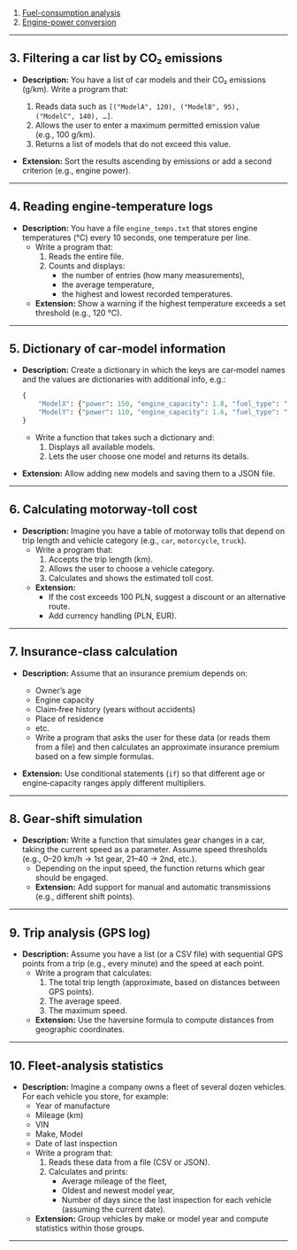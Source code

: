 
1. [Fuel-consumption analysis](./Fuel%20Consumption%20Analysis/README.md)
2. [Engine-power conversion](Atlas/Engineering/Machine%20Learning/Level%200%20-%20Python%20basics/Basic%20Python%20Programs/Engine‑power%20conversion/README.md)

---

## 3. Filtering a car list by CO₂ emissions

- **Description:** You have a list of car models and their CO₂ emissions (g/km). Write a program that:

  1. Reads data such as `[("ModelA", 120), ("ModelB", 95), ("ModelC", 140), …]`.
  2. Allows the user to enter a maximum permitted emission value (e.g., 100 g/km).
  3. Returns a list of models that do not exceed this value.

- **Extension:** Sort the results ascending by emissions or add a second criterion (e.g., engine power).

---

## 4. Reading engine‑temperature logs

- **Description:** You have a file `engine_temps.txt` that stores engine temperatures (°C) every 10 seconds, one temperature per line.
  - Write a program that:
    1. Reads the entire file.
    2. Counts and displays:
       - the number of entries (how many measurements),
       - the average temperature,
       - the highest and lowest recorded temperatures.
  - **Extension:** Show a warning if the highest temperature exceeds a set threshold (e.g., 120 °C).

---

## 5. Dictionary of car‑model information

- **Description:** Create a dictionary in which the keys are car‑model names and the values are dictionaries with additional info, e.g.:

  ```python
  {
      "ModelX": {"power": 150, "engine_capacity": 1.8, "fuel_type": "petrol"},
      "ModelY": {"power": 110, "engine_capacity": 1.6, "fuel_type": "diesel"}
  }
  ```

  - Write a function that takes such a dictionary and:
    1. Displays all available models.
    2. Lets the user choose one model and returns its details.

- **Extension:** Allow adding new models and saving them to a JSON file.

---

## 6. Calculating motorway‑toll cost

- **Description:** Imagine you have a table of motorway tolls that depend on trip length and vehicle category (e.g., `car`, `motorcycle`, `truck`).
  - Write a program that:
    1. Accepts the trip length (km).
    2. Allows the user to choose a vehicle category.
    3. Calculates and shows the estimated toll cost.
  - **Extension:**
    - If the cost exceeds 100 PLN, suggest a discount or an alternative route.
    - Add currency handling (PLN, EUR).

---

## 7. Insurance‑class calculation

- **Description:** Assume that an insurance premium depends on:

  - Owner’s age
  - Engine capacity
  - Claim‑free history (years without accidents)
  - Place of residence
  - etc.
  - Write a program that asks the user for these data (or reads them from a file) and then calculates an approximate insurance premium based on a few simple formulas.

- **Extension:** Use conditional statements (`if`) so that different age or engine‑capacity ranges apply different multipliers.

---

## 8. Gear‑shift simulation

- **Description:** Write a function that simulates gear changes in a car, taking the current speed as a parameter. Assume speed thresholds (e.g., 0–20 km/h → 1st gear, 21–40 → 2nd, etc.).
  - Depending on the input speed, the function returns which gear should be engaged.
  - **Extension:** Add support for manual and automatic transmissions (e.g., different shift points).

---

## 9. Trip analysis (GPS log)

- **Description:** Assume you have a list (or a CSV file) with sequential GPS points from a trip (e.g., every minute) and the speed at each point.
  - Write a program that calculates:
    1. The total trip length (approximate, based on distances between GPS points).
    2. The average speed.
    3. The maximum speed.
  - **Extension:** Use the haversine formula to compute distances from geographic coordinates.

---

## 10. Fleet‑analysis statistics

- **Description:** Imagine a company owns a fleet of several dozen vehicles. For each vehicle you store, for example:
  - Year of manufacture
  - Mileage (km)
  - VIN
  - Make, Model
  - Date of last inspection
  - Write a program that:
    1. Reads these data from a file (CSV or JSON).
    2. Calculates and prints:
       - Average mileage of the fleet,
       - Oldest and newest model year,
       - Number of days since the last inspection for each vehicle (assuming the current date).
  - **Extension:** Group vehicles by make or model year and compute statistics within those groups.

---

